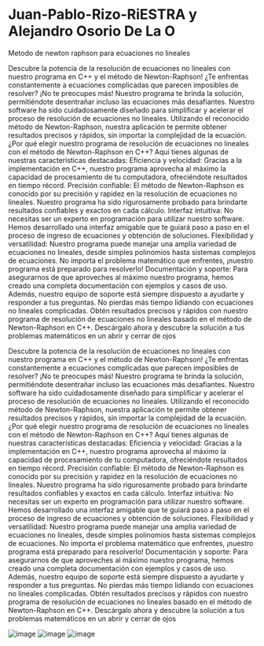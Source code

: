 # Juan-Pablo-Rizo-RiESTRA y Alejandro Osorio De La O
Metodo de newton raphson para ecuaciones no lineales 

Descubre la potencia de la resolución de ecuaciones no lineales con nuestro programa en C++ y el 
método de Newton-Raphson!
¿Te enfrentas constantemente a ecuaciones complicadas que parecen imposibles de resolver? ¡No 
te preocupes más! Nuestro programa te brinda la solución, permitiéndote desentrañar incluso las 
ecuaciones más desafiantes.
Nuestro software ha sido cuidadosamente diseñado para simplificar y acelerar el proceso de 
resolución de ecuaciones no lineales. Utilizando el reconocido método de Newton-Raphson, 
nuestra aplicación te permite obtener resultados precisos y rápidos, sin importar la complejidad de 
la ecuación.
¿Por qué elegir nuestro programa de resolución de ecuaciones no lineales con el método de 
Newton-Raphson en C++? Aquí tienes algunas de nuestras características destacadas:
Eficiencia y velocidad: Gracias a la implementación en C++, nuestro programa aprovecha al máximo 
la capacidad de procesamiento de tu computadora, ofreciéndote resultados en tiempo récord.
Precisión confiable: El método de Newton-Raphson es conocido por su precisión y rapidez en la 
resolución de ecuaciones no lineales. Nuestro programa ha sido rigurosamente probado para 
brindarte resultados confiables y exactos en cada cálculo.
Interfaz intuitiva: No necesitas ser un experto en programación para utilizar nuestro software. 
Hemos desarrollado una interfaz amigable que te guiará paso a paso en el proceso de ingreso de 
ecuaciones y obtención de soluciones.
Flexibilidad y versatilidad: Nuestro programa puede manejar una amplia variedad de ecuaciones 
no lineales, desde simples polinomios hasta sistemas complejos de ecuaciones. No importa el 
problema matemático que enfrentes, ¡nuestro programa está preparado para resolverlo!
Documentación y soporte: Para asegurarnos de que aproveches al máximo nuestro programa, 
hemos creado una completa documentación con ejemplos y casos de uso. Además, nuestro equipo 
de soporte está siempre dispuesto a ayudarte y responder a tus preguntas.
No pierdas más tiempo lidiando con ecuaciones no lineales complicadas. Obtén resultados 
precisos y rápidos con nuestro programa de resolución de ecuaciones no lineales basado en el 
método de Newton-Raphson en C++. Descárgalo ahora y descubre la solución a tus problemas 
matemáticos en un abrir y cerrar de ojos


Descubre la potencia de la resolución de ecuaciones no lineales con nuestro programa en C++ y el 
método de Newton-Raphson!
¿Te enfrentas constantemente a ecuaciones complicadas que parecen imposibles de resolver? ¡No 
te preocupes más! Nuestro programa te brinda la solución, permitiéndote desentrañar incluso las 
ecuaciones más desafiantes.
Nuestro software ha sido cuidadosamente diseñado para simplificar y acelerar el proceso de 
resolución de ecuaciones no lineales. Utilizando el reconocido método de Newton-Raphson, 
nuestra aplicación te permite obtener resultados precisos y rápidos, sin importar la complejidad de 
la ecuación.
¿Por qué elegir nuestro programa de resolución de ecuaciones no lineales con el método de 
Newton-Raphson en C++? Aquí tienes algunas de nuestras características destacadas:
Eficiencia y velocidad: Gracias a la implementación en C++, nuestro programa aprovecha al máximo 
la capacidad de procesamiento de tu computadora, ofreciéndote resultados en tiempo récord.
Precisión confiable: El método de Newton-Raphson es conocido por su precisión y rapidez en la 
resolución de ecuaciones no lineales. Nuestro programa ha sido rigurosamente probado para 
brindarte resultados confiables y exactos en cada cálculo.
Interfaz intuitiva: No necesitas ser un experto en programación para utilizar nuestro software. 
Hemos desarrollado una interfaz amigable que te guiará paso a paso en el proceso de ingreso de 
ecuaciones y obtención de soluciones.
Flexibilidad y versatilidad: Nuestro programa puede manejar una amplia variedad de ecuaciones 
no lineales, desde simples polinomios hasta sistemas complejos de ecuaciones. No importa el 
problema matemático que enfrentes, ¡nuestro programa está preparado para resolverlo!
Documentación y soporte: Para asegurarnos de que aproveches al máximo nuestro programa, 
hemos creado una completa documentación con ejemplos y casos de uso. Además, nuestro equipo 
de soporte está siempre dispuesto a ayudarte y responder a tus preguntas.
No pierdas más tiempo lidiando con ecuaciones no lineales complicadas. Obtén resultados 
precisos y rápidos con nuestro programa de resolución de ecuaciones no lineales basado en el 
método de Newton-Raphson en C++. Descárgalo ahora y descubre la solución a tus problemas 
matemáticos en un abrir y cerrar de ojos

![image](https://github.com/AleOso22110363/Juan-Pablo-Rizo-RiESTRA/assets/136943582/6ef56730-8b2f-4fe9-bb5f-6e45e20d112c)
![image](https://github.com/AleOso22110363/Juan-Pablo-Rizo-RiESTRA/assets/136943582/cc4b3b6e-660f-40d4-b290-f5898c344697)
![image](https://github.com/AleOso22110363/Juan-Pablo-Rizo-RiESTRA/assets/136943582/e0a51014-c4e0-494c-9827-2132c4fb77c5)





